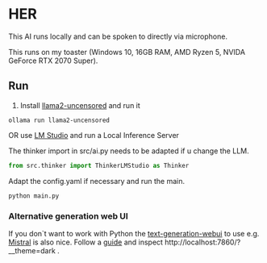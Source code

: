 # HER

This AI runs locally and can be spoken to directly via microphone.

This runs on my toaster (Windows 10, 16GB RAM, AMD Ryzen 5, NVIDA GeForce RTX 2070 Super).

## Run

1. Install [llama2-uncensored](https://ollama.com/library/llama2-uncensored) and run it

```shell
ollama run llama2-uncensored
```

OR use [LM Studio](https://lmstudio.ai/) and run a Local Inference Server

The thinker import in src/ai.py needs to be adapted if u change the LLM.

````python
from src.thinker import ThinkerLMStudio as Thinker
````

Adapt the config.yaml if necessary and run the main.

````shell
python main.py
````

### Alternative generation web UI

If you don`t want to work with Python the [text-generation-webui](https://github.com/oobabooga/text-generation-webui) to
use e.g. [Mistral](https://huggingface.co/TheBloke/CapybaraHermes-2.5-Mistral-7B-AWQ) is also nice.
Follow a [guide](https://www.youtube.com/watch?v=hGHgMUWC3GI) and inspect http://localhost:7860/?__theme=dark .

